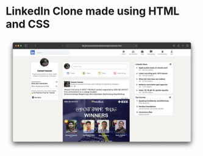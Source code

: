 # LinkedIn Clone made using HTML and CSS

![Page view](https://github.com/zameel7/LinkedIn-clone/blob/04264d9619fbec2350645b8764d065703628e1d4/LinkedIn%20clone%20ss.png)
